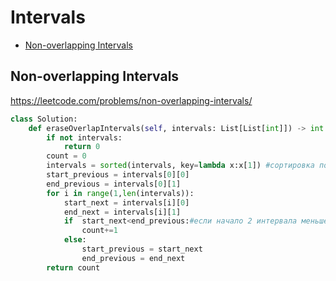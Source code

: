 # Intervals

+ [Non-overlapping Intervals](#non-overlapping-intervals)

## Non-overlapping Intervals

https://leetcode.com/problems/non-overlapping-intervals/

```python
class Solution:
    def eraseOverlapIntervals(self, intervals: List[List[int]]) -> int:
        if not intervals:
            return 0
        count = 0
        intervals = sorted(intervals, key=lambda x:x[1]) #сортировка по конечному значению
        start_previous = intervals[0][0]
        end_previous = intervals[0][1]
        for i in range(1,len(intervals)): 
            start_next = intervals[i][0]
            end_next = intervals[i][1]
            if  start_next<end_previous:#если начало 2 интервала меньше, чем конец 1, убираем.
                count+=1
            else:
                start_previous = start_next
                end_previous = end_next       
        return count
```
